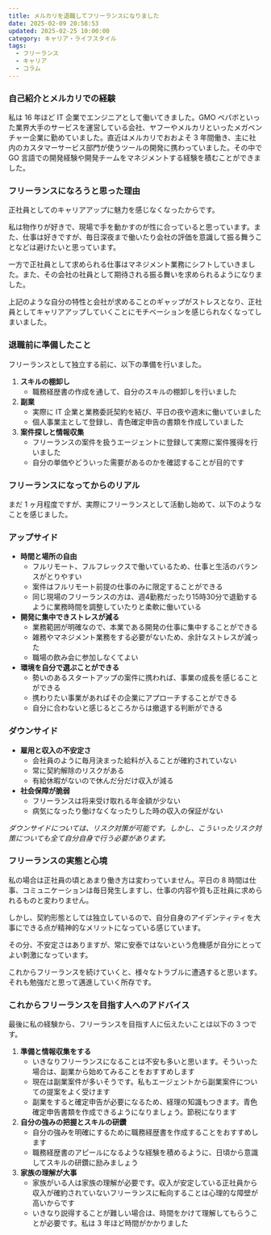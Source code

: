 ```yaml
---
title: メルカリを退職してフリーランスになりました
date: 2025-02-09 20:58:53
updated: 2025-02-25 10:00:00
category: キャリア・ライフスタイル
tags: 
  - フリーランス
  - キャリア
  - コラム
---
```


### 自己紹介とメルカリでの経験

私は 16 年ほど IT 企業でエンジニアとして働いてきました。GMO ペパボといった業界大手のサービスを運営している会社、ヤフーやメルカリといったメガベンチャー企業に勤めていました。直近はメルカリでおおよそ 3 年間働き、主に社内のカスタマーサービス部門が使うツールの開発に携わっていました。その中で GO 言語での開発経験や開発チームをマネジメントする経験を積むことができました。

### フリーランスになろうと思った理由

正社員としてのキャリアアップに魅力を感じなくなったからです。

私は物作りが好きで、現場で手を動かすのが性に合っていると思っています。また、仕事は好きですが、毎日深夜まで働いたり会社の評価を意識して振る舞うことなどは避けたいと思っています。

一方で正社員として求められる仕事はマネジメント業務にシフトしていきました。また、その会社の社員として期待される振る舞いを求められるようになりました。

上記のような自分の特性と会社が求めることのギャップがストレスとなり、正社員としてキャリアアップしていくことにモチベーションを感じられなくなってしまいました。

### 退職前に準備したこと

フリーランスとして独立する前に、以下の準備を行いました。

1. **スキルの棚卸し**
   - 職務経歴書の作成を通して、自分のスキルの棚卸しを行いました
2. **副業**
   - 実際に IT 企業と業務委託契約を結び、平日の夜や週末に働いていました
   - 個人事業主として登録し、青色確定申告の書類を作成していました
3. **案件探しと情報収集**
   - フリーランスの案件を扱うエージェントに登録して実際に案件獲得を行いました
   - 自分の単価やどういった需要があるのかを確認することが目的です

### フリーランスになってからのリアル

まだ 1 ヶ月程度ですが、実際にフリーランスとして活動し始めて、以下のようなことを感じました。

### アップサイド

- **時間と場所の自由**
  - フルリモート、フルフレックスで働いているため、仕事と生活のバランスがとりやすい
  - 案件はフルリモート前提の仕事のみに限定することができる
  - 同じ現場のフリーランスの方は、週4勤務だったり15時30分で退勤するように業務時間を調整していたりと柔軟に働いている
- **開発に集中できストレスが減る**
  - 業務範囲が明確なので、本業である開発の仕事に集中することができる
  - 雑務やマネジメント業務をする必要がないため、余計なストレスが減った
  - 職場の飲み会に参加しなくてよい
- **環境を自分で選ぶことができる**
  - 勢いのあるスタートアップの案件に携われば、事業の成長を感じることができる
  - 携わりたい事業があればその企業にアプローチすることができる
  - 自分に合わないと感じるところからは撤退する判断ができる

### ダウンサイド

- **雇用と収入の不安定さ**
  - 会社員のように毎月決まった給料が入ることが確約されていない
  - 常に契約解除のリスクがある
  - 有給休暇がないので休んだ分だけ収入が減る
- **社会保障が脆弱**
  - フリーランスは将来受け取れる年金額が少ない
  - 病気になったり働けなくなったりした時の収入の保証がない

_ダウンサイドについては、リスク対策が可能です。しかし、こういったリスク対策についても全て自分自身で行う必要があります。_

### フリーランスの実態と心境

私の場合は正社員の頃とあまり働き方は変わっていません。平日の 8 時間は仕事、コミュニケーションは毎日発生しますし、仕事の内容や質も正社員に求められるものと変わりません。

しかし、契約形態としては独立しているので、自分自身のアイデンティティを大事にできる点が精神的なメリットになっている感じています。

その分、不安定さはありますが、常に安泰ではないという危機感が自分にとってよい刺激になっています。

これからフリーランスを続けていくと、様々なトラブルに遭遇すると思います。それも勉強だと思って邁進していく所存です。

### これからフリーランスを目指す人へのアドバイス

最後に私の経験から、フリーランスを目指す人に伝えたいことは以下の 3 つです。

1. **準備と情報収集をする**
   - いきなりフリーランスになることは不安も多いと思います。そういった場合は、副業から始めてみることをおすすめします
   - 現在は副業案件が多いそうです。私もエージェントから副業案件についての提案をよく受けます
   - 副業をすると確定申告が必要になるため、経理の知識もつきます。青色確定申告書類を作成できるようになりましょう。節税になります
2. **自分の強みの把握とスキルの研鑽**
   - 自分の強みを明確にするために職務経歴書を作成することをおすすめします
   - 職務経歴書のアピールになるような経験を積めるように、日頃から意識してスキルの研鑽に励みましょう
3. **家族の理解が大事**
   - 家族がいる人は家族の理解が必要です。収入が安定している正社員から収入が確約されていないフリーランスに転向することは心理的な障壁が高いからです
   - いきなり説得することが難しい場合は、時間をかけて理解してもらうことが必要です。私は 3 年ほど時間がかかりました
